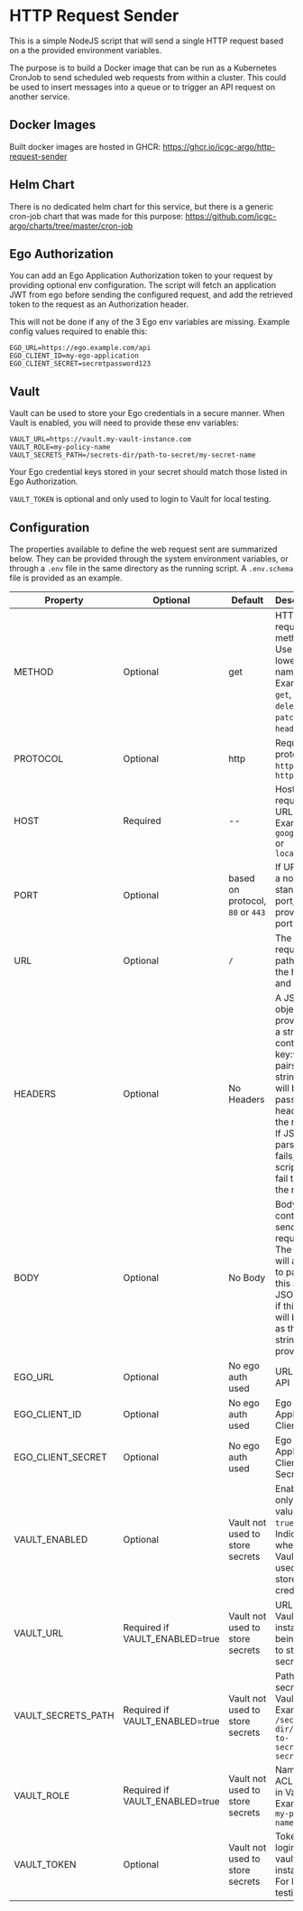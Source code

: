 # HTTP Request Sender

This is a simple NodeJS script that will send a single HTTP request based on a the provided environment variables.

The purpose is to build a Docker image that can be run as a Kubernetes CronJob to send scheduled web requests from within a cluster. This could be used to insert messages into a queue or to trigger an API request on another service.

## Docker Images
Built docker images are hosted in GHCR: https://ghcr.io/icgc-argo/http-request-sender

## Helm Chart
There is no dedicated helm chart for this service, but there is a generic cron-job chart that was made for this purpose: https://github.com/icgc-argo/charts/tree/master/cron-job

## Ego Authorization

You can add an Ego Application Authorization token to your request by providing optional env configuration. The script will fetch an application JWT from ego before sending the configured request, and add the retrieved token to the request as an Authorization header.

This will not be done if any of the 3 Ego env variables are missing. Example config values required to enable this:

```
EGO_URL=https://ego.example.com/api
EGO_CLIENT_ID=my-ego-application
EGO_CLIENT_SECRET=secretpassword123
```

## Vault

Vault can be used to store your Ego credentials in a secure manner. When Vault is enabled, you will need to provide these env variables:
```
VAULT_URL=https://vault.my-vault-instance.com
VAULT_ROLE=my-policy-name
VAULT_SECRETS_PATH=/secrets-dir/path-to-secret/my-secret-name
```
Your Ego credential keys stored in your secret should match those listed in Ego Authorization.

`VAULT_TOKEN` is optional and only used to login to Vault for local testing.

## Configuration

The properties available to define the web request sent are summarized below. They can be provided through the system environment variables, or through a `.env` file in the same directory as the running script. A `.env.schema` file is provided as an example.

| Property          | Optional | Default                          | Description                                                                                                                                                                                |
| ----------------- | -------- | -------------------------------- | ------------------------------------------------------------------------------------------------------------------------------------------------------------------------------------------ |
| METHOD            | Optional | get                              | HTTP request method. Use lowercase name. Examples: `get`, `post`, `delete`, `patch`, `put`, `head`,                                                                                        |
| PROTOCOL          | Optional | http                             | Request protocol. `http` or `https`                                                                                                                                                        |
| HOST              | Required | --                               | Host for request URL. Example: `google.com` or `localhost`                                                                                                                                 |
| PORT              | Optional | based on protocol, `80` or `443` | If URL is to a non-standard port, provide that port here.                                                                                                                                  |
| URL               | Optional | `/`                              | The request path after the host and port.                                                                                                                                                  |
| HEADERS           | Optional | No Headers                       | A JSON object, provided as a string, containing key:value pairs of strings that will be passed as headers to the request. If JSON parsing fails, the script will fail to send the request. |
| BODY              | Optional | No Body                          | Body content to send in the request. The script will attempt to parse this as JSON, and if this fails it will be sent as the string provided.                                              |
| EGO_URL           | Optional | No ego auth used                 | URL to Ego API                                                                                                                                                                             |
| EGO_CLIENT_ID     | Optional | No ego auth used                 | Ego Application Client ID                                                                                                                                                                  |
| EGO_CLIENT_SECRET | Optional | No ego auth used                 | Ego Application Client Secret                                                                                                                                                              |
| VAULT_ENABLED     | Optional | Vault not used to store secrets       | Enabled only if value is `true`. Indicates whether Vault is used to store app credentials                                                                                                                                                |
| VAULT_URL | Required if VAULT_ENABLED=true | Vault not used to store secrets                 | URL for Vault instance being used to store secrets                                                                                                                                                              |
| VAULT_SECRETS_PATH | Required if VAULT_ENABLED=true | Vault not used to store secrets                 | Path to secret in Vault. Example: `/secrets-dir/path-to-secret/my-secret-name`                                                                                                                                                            |
| VAULT_ROLE | Required if VAULT_ENABLED=true | Vault not used to store secrets                 | Name of ACL policy in Vault. Example: `my-policy-name`
| VAULT_TOKEN | Optional | Vault not used to store secrets                 | Token to login to vault instance. For local testing only